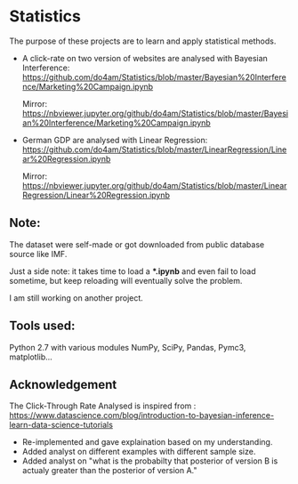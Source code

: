 # Statistics
  The purpose of these projects are to learn and apply statistical methods.

  * A click-rate on two version of websites are analysed with Bayesian Interference:
    https://github.com/do4am/Statistics/blob/master/Bayesian%20Interference/Marketing%20Campaign.ipynb
    
    Mirror: https://nbviewer.jupyter.org/github/do4am/Statistics/blob/master/Bayesian%20Interference/Marketing%20Campaign.ipynb
    
  * German GDP are analysed with Linear Regression: 
    https://github.com/do4am/Statistics/blob/master/LinearRegression/Linear%20Regression.ipynb
    
    Mirror: https://nbviewer.jupyter.org/github/do4am/Statistics/blob/master/LinearRegression/Linear%20Regression.ipynb

## Note:
  The dataset were self-made or got downloaded from public database source like IMF.

  Just a side note: it takes time to load a __*.ipynb__ and even fail to load sometime, but keep reloading will eventually solve the problem.

  I am still working on another project.

## Tools used: 
  Python 2.7 with various modules NumPy, SciPy, Pandas, Pymc3, matplotlib...

## Acknowledgement
  The Click-Through Rate Analysed is inspired from : https://www.datascience.com/blog/introduction-to-bayesian-inference-learn-data-science-tutorials
  - Re-implemented and gave explaination based on my understanding.
  - Added analyst on different examples with different sample size.
  - Added analyst on "what is the probabilty that posterior of version B is actualy greater than the posterior of version A."
